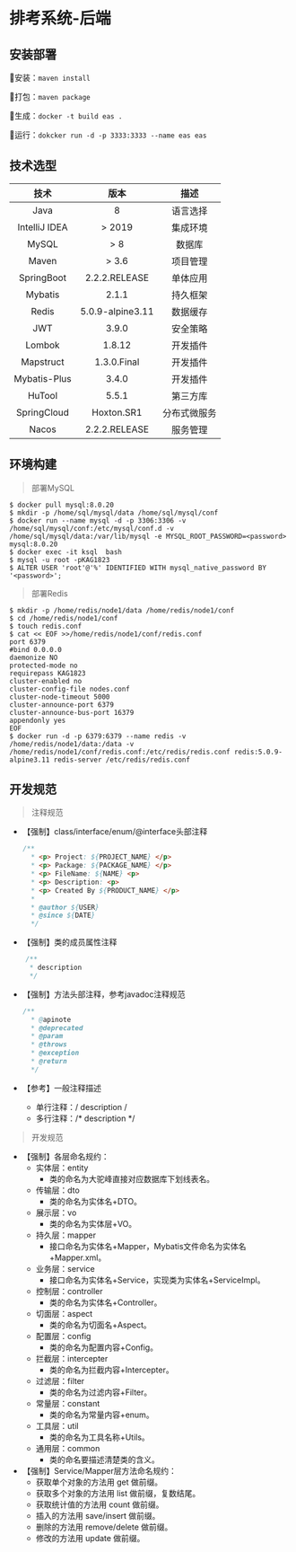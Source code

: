 # 排考系统-后端



## 安装部署

🚀安装：`maven install`

💠打包：`maven package`

🌈生成：`docker -t build eas .`

🌠运行：`dokcker run -d -p 3333:3333 --name eas eas`



## 技术选型

|     技术      |       版本       |     描述     |
| :-----------: | :--------------: | :----------: |
|     Java      |        8         |   语言选择   |
| IntelliJ IDEA |     \> 2019      |   集成环境   |
|     MySQL     |       \> 8       |    数据库    |
|     Maven     |      \> 3.6      |   项目管理   |
|  SpringBoot   |  2.2.2.RELEASE   |   单体应用   |
|    Mybatis    |      2.1.1       |   持久框架   |
|     Redis     | 5.0.9-alpine3.11 |   数据缓存   |
|      JWT      |      3.9.0       |   安全策略   |
|    Lombok     |      1.8.12      |   开发插件   |
|   Mapstruct   |   1.3.0.Final    |   开发插件   |
| Mybatis-Plus  |      3.4.0       |   开发插件   |
|    HuTool     |      5.5.1       |   第三方库   |
|  SpringCloud  |    Hoxton.SR1    | 分布式微服务 |
|     Nacos     |  2.2.2.RELEASE   |   服务管理   |



## 环境构建

> 部署MySQL

```shell
$ docker pull mysql:8.0.20
$ mkdir -p /home/sql/mysql/data /home/sql/mysql/conf
$ docker run --name mysql -d -p 3306:3306 -v /home/sql/mysql/conf:/etc/mysql/conf.d -v /home/sql/mysql/data:/var/lib/mysql -e MYSQL_ROOT_PASSWORD=<password> mysql:8.0.20
$ docker exec -it ksql  bash
$ mysql -u root -pKAG1823
$ ALTER USER 'root'@'%' IDENTIFIED WITH mysql_native_password BY '<password>';
```




> 部署Redis

```shell
$ mkdir -p /home/redis/node1/data /home/redis/node1/conf
$ cd /home/redis/node1/conf
$ touch redis.conf
$ cat << EOF >>/home/redis/node1/conf/redis.conf
port 6379
#bind 0.0.0.0
daemonize NO
protected-mode no
requirepass KAG1823
cluster-enabled no
cluster-config-file nodes.conf
cluster-node-timeout 5000
cluster-announce-port 6379
cluster-announce-bus-port 16379
appendonly yes
EOF
$ docker run -d -p 6379:6379 --name redis -v /home/redis/node1/data:/data -v /home/redis/node1/conf/redis.conf:/etc/redis/redis.conf redis:5.0.9-alpine3.11 redis-server /etc/redis/redis.conf
```



## 开发规范

> 注释规范 

- 【强制】class/interface/enum/@interface头部注释

  ```java
  /**
    * <p> Project: ${PROJECT_NAME} </p>
    * <p> Package: ${PACKAGE_NAME} </p>
    * <p> FileName: ${NAME} <p>
    * <p> Description: <p>
    * <p> Created By ${PRODUCT_NAME} </p>
    *
    * @author ${USER}
    * @since ${DATE} 
    */
  ```

- 【强制】类的成员属性注释

```java
    /**
     * description
     */
```

- 【强制】方法头部注释，参考javadoc注释规范

  ```java
  /**
    * @apinote
    * @deprecated
    * @param
    * @throws
    * @exception
    * @return
    */
  ```

- 【参考】一般注释描述

  - 单行注释：/ description /
  - 多行注释：/* description */



> 开发规范

- 【强制】各层命名规约： 
  - 实体层：entity
    - 类的命名为大驼峰直接对应数据库下划线表名。
  - 传输层：dto
    - 类的命名为实体名+DTO。
  - 展示层：vo
    - 类的命名为实体层+VO。
  - 持久层：mapper 
    - 接口命名为实体名+Mapper，Mybatis文件命名为实体名+Mapper.xml。
  - 业务层：service
    - 接口命名为实体名+Service，实现类为实体名+ServiceImpl。
  - 控制层：controller
    - 类的命名为实体名+Controller。
  - 切面层：aspect
    - 类的命名为切面名+Aspect。
  - 配置层：config
    - 类的命名为配置内容+Config。
  - 拦截层：intercepter
    - 类的命名为拦截内容+Intercepter。
  - 过滤层：filter
    - 类的命名为过滤内容+Filter。
  - 常量层：constant
    - 类的命名为常量内容+enum。
  - 工具层：util
    - 类的命名为工具名称+Utils。
  - 通用层：common
    - 类的命名要描述清楚类的含义。
- 【强制】Service/Mapper层方法命名规约：
  -  获取单个对象的方法用 get 做前缀。 
  -  获取多个对象的方法用 list 做前缀，复数结尾。
  -  获取统计值的方法用 count 做前缀。 
  -  插入的方法用 save/insert 做前缀。 
  -  删除的方法用 remove/delete 做前缀。 
  -  修改的方法用 update 做前缀。 


